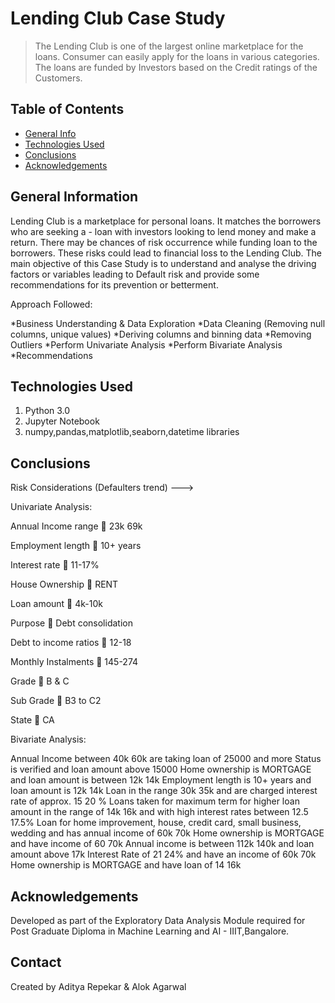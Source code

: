 # Lending Club Case Study
> The Lending Club is one of the largest online marketplace for the loans. Consumer can easily apply for the loans in various categories.  The loans are funded by Investors based on the Credit ratings of the Customers.




## Table of Contents
* [General Info](#general-information)
* [Technologies Used](#technologies-used)
* [Conclusions](#conclusions)
* [Acknowledgements](#acknowledgements)



## General Information

Lending Club is a marketplace for personal loans. It matches the borrowers who are seeking a - loan with investors looking to lend money and make a return.
There may be chances of risk occurrence while funding loan to the borrowers. These risks could lead to financial loss to the Lending Club.
The main objective of this Case Study is to understand and analyse the driving factors or variables leading to Default risk and provide some recommendations for its prevention or betterment.

Approach Followed:

*Business Understanding & Data Exploration
*Data Cleaning (Removing null columns, unique values)
*Deriving columns and binning data
*Removing Outliers
*Perform Univariate Analysis
*Perform Bivariate Analysis
*Recommendations




## Technologies Used

1. Python 3.0
2. Jupyter Notebook
3. numpy,pandas,matplotlib,seaborn,datetime libraries


## Conclusions

Risk Considerations (Defaulters trend) --->

Univariate Analysis:

Annual Income range  23k 69k

Employment length  10+ years

Interest rate  11-17%

House Ownership  RENT

Loan amount  4k-10k

Purpose  Debt consolidation

Debt to income ratios  12-18

Monthly Instalments  145-274

Grade  B & C

Sub Grade  B3 to C2

State  CA



Bivariate Analysis:

Annual Income between 40k 60k are taking loan of 25000 and more
Status is verified and loan amount above 15000
Home ownership is MORTGAGE and loan amount is between 12k 14k
Employment length is 10+ years and loan amount is 12k 14k
Loan in the range 30k 35k and are charged interest rate of approx. 15 20 %
Loans taken for maximum term for higher loan amount in the range of 14k 16k and with high interest rates between 12.5 17.5%
Loan for home improvement, house, credit card, small business, wedding and has annual income of 60k 70k
Home ownership is MORTGAGE and have income of 60 70k
Annual income is between 112k 140k and loan amount above 17k
Interest Rate of 21 24% and have an income of 60k 70k
Home ownership is MORTGAGE and have loan of 14 16k


## Acknowledgements

Developed as part of the Exploratory Data Analysis Module required for Post Graduate Diploma in Machine Learning and AI - IIIT,Bangalore.


## Contact
Created by Aditya Repekar & Alok Agarwal